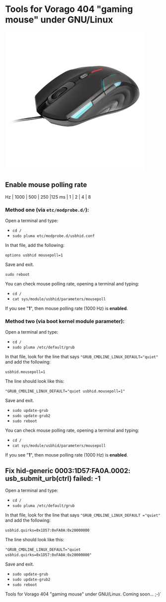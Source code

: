 # Tools for Vorago 404 "gaming mouse" under GNU/Linux

![Sample Run](https://raw.githubusercontent.com/tuxkernel/Vorago/master/images/00.png)

## Enable mouse polling rate

Hz | 1000 | 500 | 250 |125
ms |    1 |   2 |   4 |  8

### Method one (via `etc/modprobe.d/`):

Open a terminal and type:

- `cd /`
- `sudo pluma etc/modprobe.d/usbhid.conf`

In that file, add the following:

`options usbhid mousepoll=1`

Save and exit.

`sudo reboot`

You can check mouse polling rate, opening a terminal and typing:

- `cd /`
- `cat sys/module/usbhid/parameters/mousepoll`

If you see "**1**", then mouse polling rate (1000 Hz) is **enabled**.

### Method two (via boot kernel module parameter):

Open a terminal and type:

- `cd /`
- `sudo pluma /etc/default/grub`

In that file, look for the line that says `"GRUB_CMDLINE_LINUX_DEFAULT="quiet"` and add the following:

`usbhid.mousepoll=1`

The line should look like this:

`"GRUB_CMDLINE_LINUX_DEFAULT="quiet usbhid.mousepoll=1"`

Save and exit.

- `sudo update-grub`
- `sudo update-grub2`
- `sudo reboot`

You can check mouse polling rate, opening a terminal and typing:

- `cd /`
- `cat sys/module/usbhid/parameters/mousepoll`

If you see "**1**", then mouse polling rate (1000 Hz) is **enabled**.

## Fix hid-generic 0003:1D57:FA0A.0002: usb_submit_urb(ctrl) failed: -1

Open a terminal and type:

- `cd /`
- `sudo pluma /etc/default/grub`

In that file, look for the line that says `"GRUB_CMDLINE_LINUX_DEFAULT ="quiet"` and add the following:

`usbhid.quirks=0x1D57:0xFA0A:0x20000000`

The line should look like this:

`"GRUB_CMDLINE_LINUX_DEFAULT="quiet usbhid.quirks=0x1D57:0xFA0A:0x20000000"`

Save and exit.

- `sudo update-grub`
- `sudo update-grub2`
- `sudo reboot`

Tools for Vorago 404 "gaming mouse" under GNU/Linux. Coming soon... ;-)´
